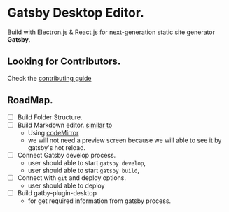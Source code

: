 # Gatsby Desktop Editor.

Build with Electron.js & React.js for next-generation static site generator **Gatsby**.

## Looking for Contributors.
Check the [contributing guide](./CONTRIBUTING.md)

## RoadMap.

* [  ] Build Folder Structure.
* [  ] Build Markdown editor. [similar to](http://www.mweb.im/index.html)
    - Using [codeMirror](https://codemirror.net/)
    - we will not need a preview screen because we will able to see it by gatsby's hot reload.
* [  ] Connect Gatsby develop process.
    - user should able to start `gatsby develop`,
    - user should able to start `gatsby build`,
* [  ] Connect with `git` and deploy options.
    - user should able to deploy
* [  ] Build gatby-plugin-desktop
    - for get required information from gatsby process.
